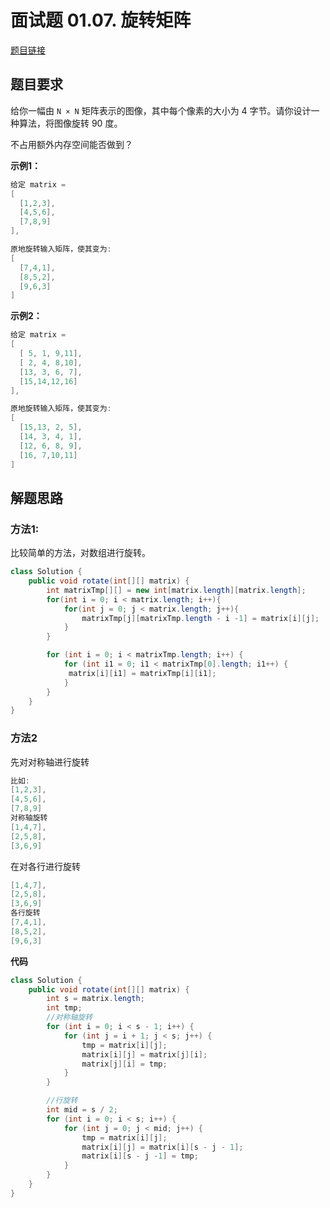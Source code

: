 # 面试题 01.07. 旋转矩阵

[题目链接](https://leetcode-cn.com/problems/rotate-matrix-lcci/submissions/)

## 题目要求

给你一幅由 `N × N` 矩阵表示的图像，其中每个像素的大小为 4 字节。请你设计一种算法，将图像旋转 90 度。

不占用额外内存空间能否做到？

**示例1：**

```java
给定 matrix = 
[
  [1,2,3],
  [4,5,6],
  [7,8,9]
],

原地旋转输入矩阵，使其变为:
[
  [7,4,1],
  [8,5,2],
  [9,6,3]
]
```

**示例2：**

```java
给定 matrix =
[
  [ 5, 1, 9,11],
  [ 2, 4, 8,10],
  [13, 3, 6, 7],
  [15,14,12,16]
], 

原地旋转输入矩阵，使其变为:
[
  [15,13, 2, 5],
  [14, 3, 4, 1],
  [12, 6, 8, 9],
  [16, 7,10,11]
]
```

## 解题思路

### 方法1:

比较简单的方法，对数组进行旋转。

```java
class Solution {
    public void rotate(int[][] matrix) {
        int matrixTmp[][] = new int[matrix.length][matrix.length];
        for(int i = 0; i < matrix.length; i++){
            for(int j = 0; j < matrix.length; j++){
                matrixTmp[j][matrixTmp.length - i -1] = matrix[i][j];
            }
        }

        for (int i = 0; i < matrixTmp.length; i++) {
            for (int i1 = 0; i1 < matrixTmp[0].length; i1++) {
             matrix[i][i1] = matrixTmp[i][i1];   
            }
        }
    }
}
```

### 方法2

先对对称轴进行旋转

```java
比如:
[1,2,3],
[4,5,6],
[7,8,9]
对称轴旋转
[1,4,7],
[2,5,8],
[3,6,9]
```

在对各行进行旋转

```java
[1,4,7],
[2,5,8],
[3,6,9]
各行旋转
[7,4,1],
[8,5,2],
[9,6,3]  
```

**代码**

```java
class Solution {
    public void rotate(int[][] matrix) {
        int s = matrix.length;
        int tmp;
        //对称轴旋转
        for (int i = 0; i < s - 1; i++) {
            for (int j = i + 1; j < s; j++) {
                tmp = matrix[i][j];
                matrix[i][j] = matrix[j][i];
                matrix[j][i] = tmp;
            }
        }

        //行旋转
        int mid = s / 2;
        for (int i = 0; i < s; i++) {
            for (int j = 0; j < mid; j++) {
                tmp = matrix[i][j];
                matrix[i][j] = matrix[i][s - j - 1];
                matrix[i][s - j -1] = tmp;
            }
        }
    }
}
```

